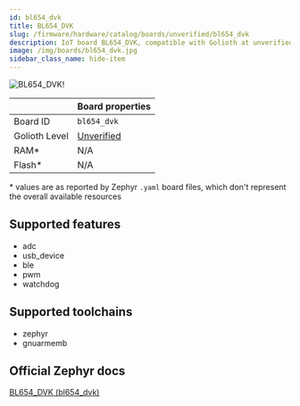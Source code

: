 ```yaml
---
id: bl654_dvk
title: BL654_DVK
slug: /firmware/hardware/catalog/boards/unverified/bl654_dvk
description: IoT board BL654_DVK, compatible with Golioth at unverified level.
image: /img/boards/bl654_dvk.jpg
sidebar_class_name: hide-item
---
```


[//]: # (This is an auto-generated file, do not edit! Changes to it will be lost upon re-generation)

![BL654_DVK!](/img/boards/bl654_dvk.jpg "BL654_DVK")

|                | Board properties     |
| -------------  | -------------------- |
| Board ID       | `bl654_dvk` |
| Golioth Level  | [Unverified](/firmware/hardware#unverified-boards) |
| RAM*           | N/A |
| Flash*         | N/A |

\* values are as reported by Zephyr `.yaml` board files, which don't represent the overall available resources



## Supported features

* adc
* usb_device
* ble
* pwm
* watchdog

## Supported toolchains

* zephyr
* gnuarmemb

## Official Zephyr docs

[BL654_DVK (bl654_dvk)](https://docs.zephyrproject.org/latest/boards/ezurio/bl654_dvk/doc/index.html)

